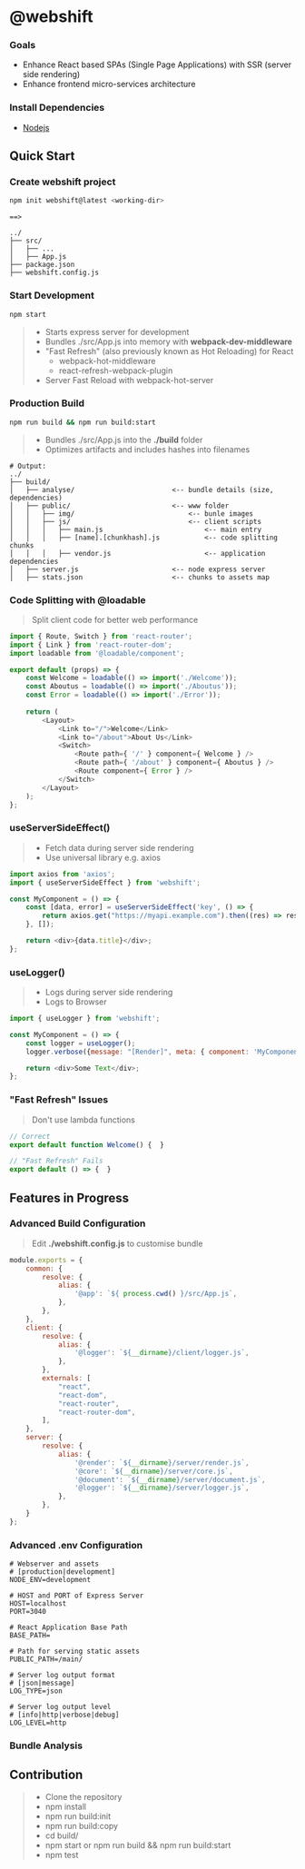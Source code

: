 # @webshift

### Goals
* Enhance React based SPAs (Single Page Applications) with SSR (server side rendering)
* Enhance frontend micro-services architecture

### Install Dependencies

* [Nodejs](https://nodejs.org/en/download/)

## Quick Start
### Create webshift project

```bash
npm init webshift@latest <working-dir>
```

```text
==>

../
├── src/
│   ├── ...
│   ├── App.js
├── package.json
├── webshift.config.js
```

### Start Development
```bash
npm start
```
> 
> * Starts express server for development
> * Bundles ./src/App.js into memory with **webpack-dev-middleware**
> * "Fast Refresh" (also previously known as Hot Reloading) for React 
>   * webpack-hot-middleware
>   * react-refresh-webpack-plugin
> * Server Fast Reload with webpack-hot-server


### Production Build
```bash
npm run build && npm run build:start
```
>
> * Bundles ./src/App.js into the **./build** folder
> * Optimizes artifacts and includes hashes into filenames


```text
# Output:
../
├── build/
│   ├── analyse/                        <-- bundle details (size, dependencies)
│   ├── public/                         <-- www folder
│   │   ├── img/                            <-- bunle images
│   │   ├── js/                             <-- client scripts
│   │   │   ├── main.js                         <-- main entry
│   │   │   ├── [name].[chunkhash].js           <-- code splitting chunks
│   │   │   ├── vendor.js                       <-- application dependencies
│   ├── server.js                       <-- node express server
│   ├── stats.json                      <-- chunks to assets map
```

### Code Splitting with @loadable
> Split client code for better web performance
>

```javascript
import { Route, Switch } from 'react-router';
import { Link } from 'react-router-dom';
import loadable from '@loadable/component';

export default (props) => {
    const Welcome = loadable(() => import('./Welcome'));
    const Aboutus = loadable(() => import('./Aboutus'));
    const Error = loadable(() => import('./Error'));
    
    return (
        <Layout>
            <Link to="/">Welcome</Link>
            <Link to="/about">About Us</Link>
            <Switch>
                <Route path={ '/' } component={ Welcome } />
                <Route path={ '/about' } component={ Aboutus } />
                <Route component={ Error } />
            </Switch>
        </Layout>
    );
};
```

### useServerSideEffect()
> * Fetch data during server side rendering
> * Use universal library e.g. axios

```javascript
import axios from 'axios';
import { useServerSideEffect } from 'webshift';

const MyComponent = () => {
    const [data, error] = useServerSideEffect('key', () => {
        return axios.get("https://myapi.example.com").then((res) => res.data);
    }, []);

    return <div>{data.title}</div>;
};
```

### useLogger()
> * Logs during server side rendering
> * Logs to Browser
```javascript
import { useLogger } from 'webshift';

const MyComponent = () => {
    const logger = useLogger();
    logger.verbose({message: "[Render]", meta: { component: 'MyComponent'}});

    return <div>Some Text</div>;
};
```

### "Fast Refresh" Issues
> Don't use lambda functions
```javascript
// Correct
export default function Welcome() {  }

// "Fast Refresh" Fails
export default () => {  }
```

## Features in Progress

### Advanced Build Configuration
>
> Edit **./webshift.config.js** to customise bundle

```javascript
module.exports = {
    common: {
        resolve: {
            alias: {
                '@app': `${ process.cwd() }/src/App.js`,
            },
        },
    },
    client: {
        resolve: {
            alias: {
                '@logger': `${__dirname}/client/logger.js`,
            },
        },
        externals: [
            "react",
            "react-dom",
            "react-router",
            "react-router-dom",
        ],
    },
    server: {
        resolve: {
            alias: {
                '@render': `${__dirname}/server/render.js`,
                '@core': `${__dirname}/server/core.js`,
                '@document': `${__dirname}/server/document.js`,
                '@logger': `${__dirname}/server/logger.js`,
            },
        },
    }
};
```

### Advanced .env Configuration
```text
# Webserver and assets
# [production|development]
NODE_ENV=development

# HOST and PORT of Express Server
HOST=localhost
PORT=3040

# React Application Base Path 
BASE_PATH=

# Path for serving static assets
PUBLIC_PATH=/main/

# Server log output format
# [json|message]
LOG_TYPE=json

# Server log output level
# [info|http|verbose|debug]
LOG_LEVEL=http
```

### Bundle Analysis

## Contribution

> * Clone the repository
> * npm install
> * npm run build:init
> * npm run build:copy
> * cd build/
> * npm start or npm run build && npm run build:start
> * npm test